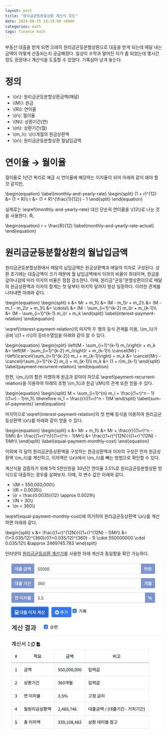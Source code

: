 ```yaml
---
layout: post
title: "원리금균등분할상환 계산식 유도"
date: 2024-08-25 18:19:00 +0900
categories: math
tags: finance math
---
```


부동산 대출을 받게 되면 으례히 원리금균등분할상환으로 대출을 받게 되는데 매달 내는 금액이 어떻게 산출되는지 궁금해졌다. 일상이 수학과 멀어진 지가 좀 되었는데 몇시간 정도 끙끙대니 계산식을 도출할 수 있었다. 기록삼아 남겨 놓는다.

# 정의
* \\(x\\): 원리금균등분할상환금액(매달)
* \\(M\\): 원금
* \\(R\\): 연이율
* \\(r\\): 월이율
* \\(N\\): 상환기간(연)
* \\(n\\): 상환기간(월)
* \\(m_i\\): \\(i\\)개월의 원금상환액
* \\(x\\): 원리금균등분할상환 월납입금액

# 연이율 &rarr; 월이율
월이율로 1년간 복리로 예금 시 연이율에 해당하는 이자율이 되어 아래와 같이 돼야 할 것 같지만,

<p>
\begin{equation}
\label{monthly-and-yearly-rate}
\begin{split}
(1 + r)^{12} &= (1 + R)\\
r &= (1 + R)^{\frac{1}{12}} - 1
\end{split}
\end{equation}
</p>

실제로는 \eqref{monthly-and-yearly-rate} 대신 단순히 연이율을 \\(12\\)로 나눈 것을 사용한다. 즉,

<p>
\begin{equation}
r = \frac{R}{12}
\label{monthly-and-yearly-rate-actual}
\end{equation}
</p>

# 원리금균등분할상환의 월납입금액
원리금균등분할상환에서 매달의 납입금액은 원금상환액과 매달의 이자로 구성된다. 상환 초기에는 대출금액이 크기 때문에 월 납입금액에서 이자의 비율이 최대이며, 원금을 갚아나감에 따라 이자의 비율은 점점 감소한다. 이때, 원리금"균등"분할상환이므로 매달의 원금상환액과 이자의 합계는 첫 달부터 마지막 달까지 항상 일정하다. 이러한 관계를 나타내면 아래와 같다.

<p>
\begin{equation}
\begin{split}
x &= Mr + m_1\\
  &= (M - m_1)r + m_2\\
  &= (M - m_1 - m_2)r + m_3\\
  &= \cdots\\
  &= (M - \sum_{i=1}^{k-2} m_i)r + m_{k-1}\\
  &= (M - \sum_{i=1}^{k-1} m_i)r + m_k
\end{split}
\label{interest-payment-relation}
\end{equation}
</p>

\eqref{interest-payment-relation}의 마지막 두 행의 등식 관계를 이용, \\(m_i\\)가 공비 \\((1 + r)\\)의 등비수열임을 아래와 같이 알 수 있다.

<p>
\begin{equation}
\begin{split}
\left(M - \sum_{i=1}^{k-1} m_i\right)r + m_k &= \left(M - \sum_{i=1}^{k-2} m_i\right)r + m_{k-1}\\
\cancel{Mr} - r\left(\cancel{\sum_{i=1}^{k-2}} m_i + m_{k-1}\right) + m_k &= \cancel{Mr} -\cancel{r\sum_{i=1}^{k-2} m_i} + m_{k-1}\\
m_k &= (1 + r)m_{k-1}
\end{split}
\label{payment-recurrent-relation}
\end{equation}
</p>

한편, \\(m_i\\)의 합은 자명하게 원금과 같아야 하므로 \eqref{payment-recurrent-relation}을 이용하여 아래의 초항 \\(m_1\\)과 원금 \\(M\\)의 관계 또한 얻을 수 있다.

<p>
\begin{equation}
\begin{split}
M = \sum_{i=1}^{n} m_i = \frac{(1+r)^n - 1}{(1+r) - 1}m_1\\
\therefore m_1 = \frac{r}{(1+r)^n - 1}M
\end{split}
\label{sum-of-payments}
\end{equation}
</p>

마지막으로 \eqref{interest-payment-relation}의 첫 번째 등식을 이용하여 원리금균등상환액 \\(x\\)를 아래와 같이 얻을 수 있다.

<p>
\begin{equation}
\begin{split}
x &= Mr + m_1\\
  &= Mr + \frac{r}{(1+r)^n - 1}M\\
  &= \frac{(1+r)^n}{(1+r)^n - 1}Mr\\
  &= \frac{(1+r)^{12N}}{(1+r)^{12N} - 1}Mr\\
\end{split}
\label{equal-payment-monthly-cost}
\end{equation}
</p>

이외에 각 달의 원리금균등상환액을 구성하는 원금상환액과 이자의 구성은 먼저 원금상환액 \\(m_i\\)를 계산하고, 이자액은 \\(x\\)에서 \\(m_i\\)를 빼는 방법으로 확인할 수 있다.

계산식을 검증하기 위해 5억 5천만원을 30년간 연이율 3.5%로 원리금균등분할상환 방식으로 대출하는 경우를 살펴보자. 이때, 각 변수 값은 아래와 같다.
* \\(M = 550,000,000\\)
* \\(R = 0.0035\\)
* \\(r = \frac{0.0035}{12} \approx 0.0029\\)
* \\(N = 30\\)
* \\(n = 360\\)

\eqref{equal-payment-monthly-cost}에 의거하여 원리금균등상환액 \\(x\\)를 계산하면 아래와 같다.

<p>
\begin{split}
x &= \frac{(1+r)^{12N}}{(1+r)^{12N} - 1}Mr\\
  &= (1+0.035/12)^{360}/((1+0.035/12)^{360} - 1) \cdot 550000000 \cdot 0.035/12\\
  &\approx 2469745.783
\end{split}
</p>

인터넷의 [원리금균등상환 계산기](https://xn--989a00af8jnslv3dba.com/loan)를 사용한 아래 계산과 동일함을 확인 가능하다.

![Equal Payment Calculation](/assets/images/2024-08-25-원리금균등분할상환/equal_payment_calculation.png)

